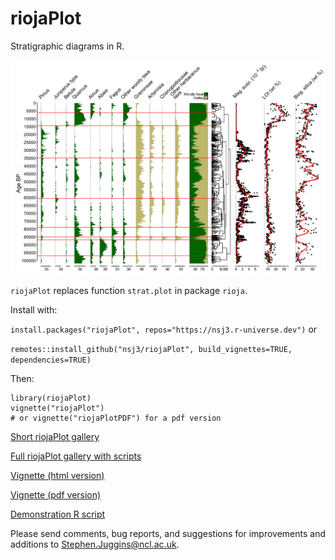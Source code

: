 riojaPlot
========

Stratigraphic diagrams in R.

![riojaPlot](Figures/riojaPlot.svg)

`riojaPlot` replaces function `strat.plot` in package `rioja`.

Install with:

`install.packages("riojaPlot", repos="https://nsj3.r-universe.dev")`
or

`remotes::install_github("nsj3/riojaPlot", build_vignettes=TRUE, dependencies=TRUE)`

Then:

```
library(riojaPlot)
vignette("riojaPlot")
# or vignette("riojaPlotPDF") for a pdf version
```

[Short riojaPlot gallery](https://htmlpreview.github.io/?https://github.com/nsj3/riojaPlot/blob/main/Figures/gallery.html)

[Full riojaPlot gallery with scripts](https://nsj3.github.io/riojaPlot_gallery/riojaPlot_Gallery.html#1)

[Vignette (html version)](https://htmlpreview.github.io/?https://github.com/nsj3/riojaPlot/blob/main/vignettes/riojaPlot.html)

[Vignette (pdf version)](https://htmlpreview.github.io/?https://github.com/nsj3/riojaPlot/blob/main/vignettes/riojaPlotPDF.pdf)

[Demonstration R script](Figures/riojaPlot_Demo.R)

Please send comments, bug reports, and suggestions for improvements and additions to 
[Stephen.Juggins@ncl.ac.uk](mailto:Stephen.Juggins@ncl.ac.uk).
